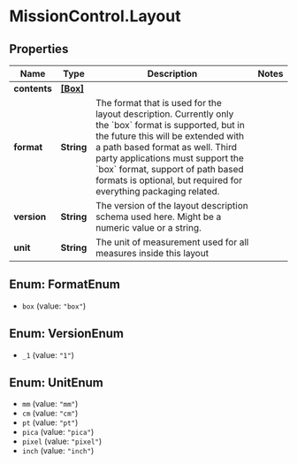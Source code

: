 # MissionControl.Layout

## Properties
Name | Type | Description | Notes
------------ | ------------- | ------------- | -------------
**contents** | [**[Box]**](Box.md) |  | 
**format** | **String** | The format that is used for the layout description. Currently only the &#x60;box&#x60; format is supported, but in the future this will be extended with a path based format as well. Third party applications must support the &#x60;box&#x60; format, support of path based formats is optional, but required for everything packaging related. | 
**version** | **String** | The version of the layout description schema used here. Might be a numeric value or a string. | 
**unit** | **String** | The unit of measurement used for all measures inside this layout | 

<a name="FormatEnum"></a>
## Enum: FormatEnum

* `box` (value: `"box"`)


<a name="VersionEnum"></a>
## Enum: VersionEnum

* `_1` (value: `"1"`)


<a name="UnitEnum"></a>
## Enum: UnitEnum

* `mm` (value: `"mm"`)
* `cm` (value: `"cm"`)
* `pt` (value: `"pt"`)
* `pica` (value: `"pica"`)
* `pixel` (value: `"pixel"`)
* `inch` (value: `"inch"`)

